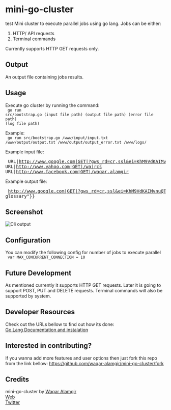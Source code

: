 mini-go-cluster
==================
test
Mini cluster to execute parallel jobs using go lang.
Jobs can be either:
1. HTTP/ API requests
2. Terminal commands

Currently supports HTTP GET requests only.


## Output
An output file containing jobs results.


## Usage
Execute go cluster by running the command:
<br/><code>
go run src/bootstrap.go (input file path) (output file path) (error file path) (log file path)
</code>

Example:
<br/><code>
go run src/bootstrap.go /www/input/input.txt /www/output/output.txt /www/output/output_error.txt /www/logs/
</code>

Example input file:
<br/><pre>
URL|http://www.google.com|GET|?gws_rd=cr,ssl&ei=KhM9VdKAIMvnuQTv3oDwAg
URL|http://www.yahoo.com|GET|/wajrcs
URL|http://www.facebook.com|GET|/waqar.alamgir
</pre>

Example output file:
<br/><pre>
http://www.google.com|GET|?gws_rd=cr,ssl&ei=KhM9VdKAIMvnuQTv3oDwAg|{"glossary":{"title":"example glossary"}}
</pre>


## Screenshot
![Cli output](https://raw.github.com/waqar-alamgir/mini-go-cluster/master/screenshot/go-mini-cluster.png)

## Configuration
You can modify the following config for number of jobs to execute parallel
<br/><code>
var MAX_CONCURRENT_CONNECTION = 10
</code>


## Future Development
As mentioned currently it supports HTTP GET requests. Later it is going to support POST, PUT and DELETE requests.
Terminal commands will also be supported by system.


## Developer Resources
Check out the URLs bellow to find out how its done:<br/>
[Go Lang Documentation and instalation](http://golang.org/)<br/>


## Interested in contributing?
If you wanna add more features and user options then just fork this repo from the link bellow:
https://github.com/waqar-alamgir/mini-go-cluster/fork


## Credits
mini-go-cluster by [Waqar Alamgir](http://waqaralamgir.tk)<br/>
[Web](http://waqaralamgir.tk)<br/>
[Twitter](http://www.twitter.com/wajrcs)

